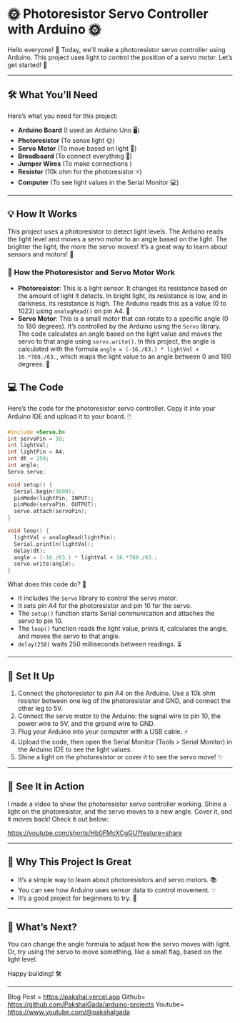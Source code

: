 # 🌞 Photoresistor Servo Controller with Arduino 🌞

Hello everyone! 👋 Today, we’ll make a photoresistor servo controller using Arduino. This project uses light to control the position of a servo motor. Let’s get started! 🚀

---

## 🛠️ What You’ll Need

Here’s what you need for this project:

- **Arduino Board** (I used an Arduino Uno 🖥️)
- **Photoresistor** (To sense light 🌞)
- **Servo Motor** (To move based on light 🤖)
- **Breadboard** (To connect everything 🧩)
- **Jumper Wires** (To make connections )
- **Resistor** (10k ohm for the photoresistor ⚡)
- **Computer** (To see light values in the Serial Monitor 💻)

---

## 💡 How It Works

This project uses a photoresistor to detect light levels. The Arduino reads the light level and moves a servo motor to an angle based on the light. The brighter the light, the more the servo moves! It’s a great way to learn about sensors and motors! 📘

### 🔧 How the Photoresistor and Servo Motor Work

- **Photoresistor**: This is a light sensor. It changes its resistance based on the amount of light it detects. In bright light, its resistance is low, and in darkness, its resistance is high. The Arduino reads this as a value (0 to 1023) using `analogRead()` on pin A4. 🌅
- **Servo Motor**: This is a small motor that can rotate to a specific angle (0 to 180 degrees). It’s controlled by the Arduino using the `Servo` library. The code calculates an angle based on the light value and moves the servo to that angle using `servo.write()`. In this project, the angle is calculated with the formula `angle = (-16./63.) * lightVal + 16.*780./63.`, which maps the light value to an angle between 0 and 180 degrees. 🤖

## 💻 The Code

Here’s the code for the photoresistor servo controller. Copy it into your Arduino IDE and upload it to your board. 🖱️

```cpp
#include <Servo.h>
int servoPin = 10;
int lightVal;
int lightPin = A4;
int dt = 250;
int angle;
Servo servo;

void setup() {
  Serial.begin(9600);
  pinMode(lightPin, INPUT);
  pinMode(servoPin, OUTPUT);
  servo.attach(servoPin);
}

void loop() {
  lightVal = analogRead(lightPin);
  Serial.println(lightVal);
  delay(dt);
  angle = (-16./63.) * lightVal + 16.*780./63.;
  servo.write(angle);
}

```

What does this code do? 🤔

- It includes the `Servo` library to control the servo motor.
- It sets pin A4 for the photoresistor and pin 10 for the servo.
- The `setup()` function starts Serial communication and attaches the servo to pin 10.
- The `loop()` function reads the light value, prints it, calculates the angle, and moves the servo to that angle.
- `delay(250)` waits 250 milliseconds between readings. ⏳

---

## 🔧 Set It Up

1. Connect the photoresistor to pin A4 on the Arduino. Use a 10k ohm resistor between one leg of the photoresistor and GND, and connect the other leg to 5V.
2. Connect the servo motor to the Arduino: the signal wire to pin 10, the power wire to 5V, and the ground wire to GND.
3. Plug your Arduino into your computer with a USB cable. ⚡
4. Upload the code, then open the Serial Monitor (Tools > Serial Monitor) in the Arduino IDE to see the light values.
5. Shine a light on the photoresistor or cover it to see the servo move! ✨

- --

## 🎥 See It in Action

I made a video to show the photoresistor servo controller working. Shine a light on the photoresistor, and the servo moves to a new angle. Cover it, and it moves back! Check it out below:

https://youtube.com/shorts/Hb0FMcXCgGU?feature=share

---

## 🌟 Why This Project Is Great

- It’s a simple way to learn about photoresistors and servo motors. 📚
- You can see how Arduino uses sensor data to control movement. 💡
- It’s a good project for beginners to try. 🌱

---

## 🚀 What’s Next?

You can change the angle formula to adjust how the servo moves with light. Or, try using the servo to move something, like a small flag, based on the light level.

Happy building! 🛠️

---
Blog Post = https://pakshal.vercel.app
Github= https://github.com/PakshalGada/arduino-projects
Youtube= https://www.youtube.com/@pakshalgada
